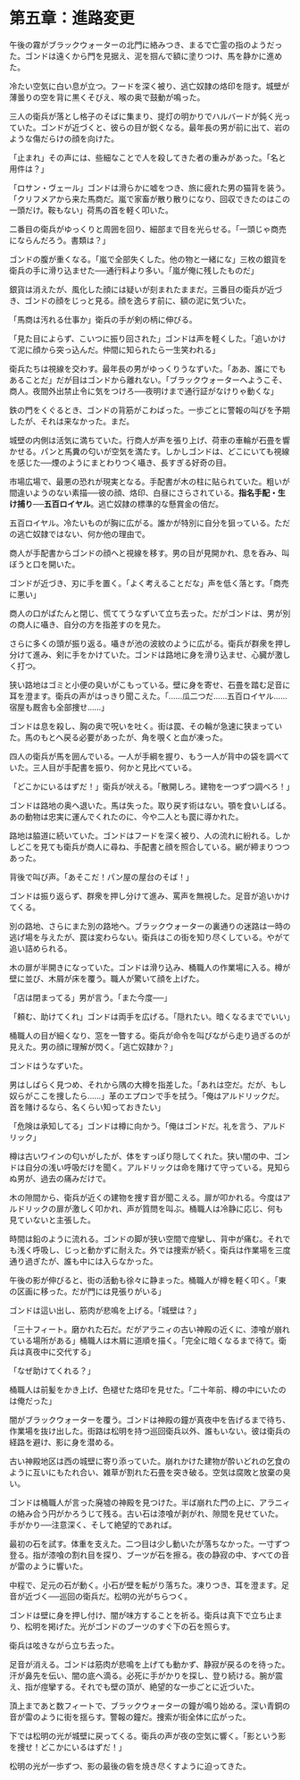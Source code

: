 # 第五章：進路変更

午後の霧がブラックウォーターの北門に絡みつき、まるで亡霊の指のようだった。ゴンドは遠くから門を見据え、泥を掴んで額に塗りつけ、馬を静かに進めた。

冷たい空気に白い息が立つ。フードを深く被り、逃亡奴隷の烙印を隠す。城壁が薄曇りの空を背に黒くそびえ、喉の奥で鼓動が鳴った。

三人の衛兵が落とし格子のそばに集まり、提灯の明かりでハルバードが鈍く光っていた。ゴンドが近づくと、彼らの目が鋭くなる。最年長の男が前に出て、岩のような傷だらけの顔を向けた。

「止まれ」その声には、些細なことで人を殺してきた者の重みがあった。「名と用件は？」

「ロサン・ヴェール」ゴンドは滑らかに嘘をつき、旅に疲れた男の猫背を装う。「クリフメアから来た馬商だ。嵐で家畜が散り散りになり、回収できたのはこの一頭だけ。鞍もない」荷馬の首を軽く叩いた。

二番目の衛兵がゆっくりと周囲を回り、細部まで目を光らせる。「一頭じゃ商売にならんだろう。書類は？」

ゴンドの腹が重くなる。「嵐で全部失くした。他の物と一緒にな」三枚の銀貨を衛兵の手に滑り込ませた──通行料より多い。「嵐が俺に残したものだ」

銀貨は消えたが、風化した顔には疑いが刻まれたままだ。三番目の衛兵が近づき、ゴンドの顔をじっと見る。顔を逸らす前に、額の泥に気づいた。

「馬商は汚れる仕事か」衛兵の手が剣の柄に伸びる。

「見た目によらず、こいつに振り回された」ゴンドは声を軽くした。「追いかけて泥に顔から突っ込んだ。仲間に知られたら一生笑われる」

衛兵たちは視線を交わす。最年長の男がゆっくりうなずいた。「ああ、誰にでもあることだ」だが目はゴンドから離れない。「ブラックウォーターへようこそ、商人。夜間外出禁止令に気をつけろ──夜明けまで通行証がなけりゃ動くな」

鉄の門をくぐるとき、ゴンドの背筋がこわばった。一歩ごとに警報の叫びを予期したが、それは来なかった。まだ。

城壁の内側は活気に満ちていた。行商人が声を張り上げ、荷車の車輪が石畳を響かせる。パンと馬糞の匂いが空気を満たす。しかしゴンドは、どこにいても視線を感じた──煙のようにまとわりつく囁き、長すぎる好奇の目。

市場広場で、最悪の恐れが現実となる。手配書が木の柱に貼られていた。粗いが間違いようのない素描──彼の顔、烙印、白昼にさらされている。**指名手配・生け捕り──五百ロイヤル**。逃亡奴隷の標準的な懸賞金の倍だ。

五百ロイヤル。冷たいものが胸に広がる。誰かが特別に自分を狙っている。ただの逃亡奴隷ではない、何か他の理由で。

商人が手配書からゴンドの顔へと視線を移す。男の目が見開かれ、息を呑み、叫ぼうと口を開いた。

ゴンドが近づき、刃に手を置く。「よく考えることだな」声を低く落とす。「商売に悪い」

商人の口がぱたんと閉じ、慌ててうなずいて立ち去った。だがゴンドは、男が別の商人に囁き、自分の方を指差すのを見た。

さらに多くの頭が振り返る。囁きが池の波紋のように広がる。衛兵が群衆を押し分けて進み、剣に手をかけていた。ゴンドは路地に身を滑り込ませ、心臓が激しく打つ。

狭い路地はゴミと小便の臭いがこもっている。壁に身を寄せ、石畳を踏む足音に耳を澄ます。衛兵の声がはっきり聞こえた。「……瓜二つだ……五百ロイヤル……宿屋も厩舎も全部捜せ……」

ゴンドは息を殺し、胸の奥で呪いを吐く。街は罠、その輪が急速に狭まっていた。馬のもとへ戻る必要があったが、角を覗くと血が凍った。

四人の衛兵が馬を囲んでいる。一人が手綱を握り、もう一人が背中の袋を調べていた。三人目が手配書を振り、何かと見比べている。

「どこかにいるはずだ！」衛兵が吠える。「散開しろ。建物を一つずつ調べろ！」

ゴンドは路地の奥へ退いた。馬は失った。取り戻す術はない。顎を食いしばる。あの動物は忠実に運んでくれたのに、今や二人とも罠に導かれた。

路地は脇道に続いていた。ゴンドはフードを深く被り、人の流れに紛れる。しかしどこを見ても衛兵が商人に尋ね、手配書と顔を照合している。網が締まりつつあった。

背後で叫び声。「あそこだ！パン屋の屋台のそば！」

ゴンドは振り返らず、群衆を押し分けて進み、罵声を無視した。足音が追いかけてくる。

別の路地、さらにまた別の路地へ。ブラックウォーターの裏通りの迷路は一時の逃げ場を与えたが、罠は変わらない。衛兵はこの街を知り尽くしている。やがて追い詰められる。

木の扉が半開きになっていた。ゴンドは滑り込み、桶職人の作業場に入る。樽が壁に並び、木屑が床を覆う。職人が驚いて顔を上げた。

「店は閉まってる」男が言う。「また今度──」

「頼む、助けてくれ」ゴンドは両手を広げる。「隠れたい。暗くなるまででいい」

桶職人の目が細くなり、窓を一瞥する。衛兵が命令を叫びながら走り過ぎるのが見えた。男の顔に理解が閃く。「逃亡奴隷か？」

ゴンドはうなずいた。

男はしばらく見つめ、それから隅の大樽を指差した。「あれは空だ。だが、もし奴らがここを捜したら……」革のエプロンで手を拭う。「俺はアルドリックだ。首を賭けるなら、名くらい知っておきたい」

「危険は承知してる」ゴンドは樽に向かう。「俺はゴンドだ。礼を言う、アルドリック」

樽は古いワインの匂いがしたが、体をすっぽり隠してくれた。狭い闇の中、ゴンドは自分の浅い呼吸だけを聞く。アルドリックは命を賭けて守っている。見知らぬ男が、過去の痛みだけで。

木の隙間から、衛兵が近くの建物を捜す音が聞こえる。扉が叩かれる。今度はアルドリックの扉が激しく叩かれ、声が質問を叫ぶ。桶職人は冷静に応じ、何も見ていないと主張した。

時間は鉛のように流れる。ゴンドの脚が狭い空間で痙攣し、背中が痛む。それでも浅く呼吸し、じっと動かずに耐えた。外では捜索が続く。衛兵は作業場を三度通り過ぎたが、誰も中には入らなかった。

午後の影が伸びると、街の活動も徐々に静まった。桶職人が樽を軽く叩く。「東の区画に移った。だが門には見張りがいる」

ゴンドは這い出し、筋肉が悲鳴を上げる。「城壁は？」

「三十フィート。磨かれた石だ。だがアラニィの古い神殿の近くに、漆喰が崩れている場所がある」桶職人は木屑に道順を描く。「完全に暗くなるまで待て。衛兵は真夜中に交代する」

「なぜ助けてくれる？」

桶職人は前髪をかき上げ、色褪せた烙印を見せた。「二十年前、樽の中にいたのは俺だった」

闇がブラックウォーターを覆う。ゴンドは神殿の鐘が真夜中を告げるまで待ち、作業場を抜け出した。街路は松明を持つ巡回衛兵以外、誰もいない。彼は衛兵の経路を避け、影に身を潜める。

古い神殿地区は西の城壁に寄り添っていた。崩れかけた建物が酔いどれの乞食のように互いにもたれ合い、雑草が割れた石畳を突き破る。空気は腐敗と放棄の臭い。

ゴンドは桶職人が言った廃墟の神殿を見つけた。半ば崩れた門の上に、アラニィの絡み合う円がかろうじて残る。古い石は漆喰が剥がれ、隙間を見せていた。手がかり──注意深く、そして絶望的であれば。

最初の石を試す。体重を支えた。二つ目は少し動いたが落ちなかった。一寸ずつ登る。指が漆喰の割れ目を探り、ブーツが石を擦る。夜の静寂の中、すべての音が雷のように響いた。

中程で、足元の石が動く。小石が壁を転がり落ちた。凍りつき、耳を澄ます。足音が近づく──巡回の衛兵だ。松明の光がちらつく。

ゴンドは壁に身を押し付け、闇が味方することを祈る。衛兵は真下で立ち止まり、松明を掲げた。光がゴンドのブーツのすぐ下の石を照らす。

衛兵は呟きながら立ち去った。

足音が消える。ゴンドは筋肉が悲鳴を上げても動かず、静寂が戻るのを待った。汗が鼻先を伝い、闇の底へ滴る。必死に手がかりを探し、登り続ける。腕が震え、指が痙攣する。それでも壁の頂が、絶望的な一歩ごとに近づいた。

頂上まであと数フィートで、ブラックウォーターの鐘が鳴り始める。深い青銅の音が雷のように街を揺らす。警報の鐘だ。捜索が街全体に広がった。

下では松明の光が城壁に戻ってくる。衛兵の声が夜の空気に響く。「影という影を捜せ！どこかにいるはずだ！」

松明の光が一歩ずつ、影の最後の砦を焼き尽くすように迫ってきた。

